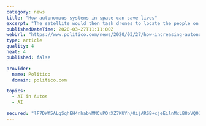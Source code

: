 ```yaml
---
category: news
title: "How autonomous systems in space can save lives"
excerpt: "The satellite would then task drones to locate the people on the trails and lead them with a billboard or audio message to a road, where a driverless car would bring them to the staging ... special cases that crop up that we have to deal with. … The more artificial intelligence you put into the modules, the more human it can be."
publishedDateTime: 2020-03-27T11:11:00Z
webUrl: "https://www.politico.com/news/2020/03/27/how-increasing-autonomy-in-space-can-save-lives-150301"
type: article
quality: 4
heat: 4
published: false

provider:
  name: Politico
  domain: politico.com

topics:
  - AI in Autos
  - AI

secured: "lF7DWf5ALgSqhEH4nhabvMNCuPOrXZ7KUYn/0ijARSB+cjeEilnMcLB8oVQ0Jkoo1AD6yytj3DjNPhftsKO840TdBOZGzD3SdK8f2hi8gXqj4CopioW7b0LJSNiMxpxgi7ClBEkYmH6SSZh13cGkYgRVCUtG67Z0P7tTpbBuJIemb0AUtYhqAcblKxKf/dsVsVpBUeM+CIbG/wqyUTDsJzDRwg+IDG3/YPqjr0oq57t0fIvHNuFXb2ZworrstSSNWTWyVHQdw7kMNJb9OuQjmHfRr7WpvZpIGqYTh7lq16WliXojcTxgDvTAGhNhEWo5dpysS/jlF4VTSA5x30Naeps5hHWC7WtHN4HeUfpKqDyBBt3cMiYGwAJwojg2AXyiwPLpb/s5Uj+EHTMNKrwC/aHUEm/JpIMfBMTOf2qr+RDTLpEeVrSIQBJhPQOeib22Y3DPoo/k3C+inauyhqj41TH3xFT3dWLDon3ctu3Bpb4=;oxCxLIDHeVdhWngZGRVkTw=="
---
```


